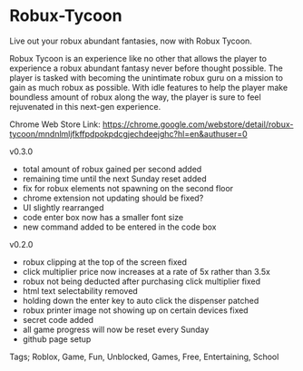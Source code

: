 # Robux-Tycoon
Live out your robux abundant fantasies, now with Robux Tycoon.

Robux Tycoon is an experience like no other that allows the player to experience a robux abundant fantasy never before thought possible. The player is tasked with becoming the unintimate robux guru on a mission to gain as much robux as possible. With idle features to help the player make boundless amount of robux along the way, the player is sure to feel rejuvenated in this next-gen experience. 

Chrome Web Store Link: https://chrome.google.com/webstore/detail/robux-tycoon/mndnlmljfkffpdpokpdcgjechdeejghc?hl=en&authuser=0

v0.3.0
- total amount of robux gained per second added
- remaining time until the next Sunday reset added
- fix for robux elements not spawning on the second floor
- chrome extension not updating should be fixed?
- UI slightly rearranged
- code enter box now has a smaller font size
- new command added to be entered in the code box

v0.2.0
- robux clipping at the top of the screen fixed
- click multiplier price now increases at a rate of 5x rather than 3.5x
- robux not being deducted after purchasing click multiplier fixed
- html text selectability removed
- holding down the enter key to auto click the dispenser patched
- robux printer image not showing up on certain devices fixed
- secret code added
- all game progress will now be reset every Sunday
- github page setup


Tags;
Roblox, Game, Fun, Unblocked, Games, Free, Entertaining, School
